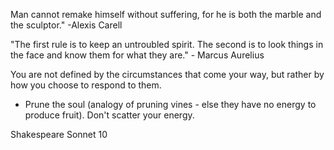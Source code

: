 Man cannot remake himself without suffering, for he is both the marble and the sculptor." -Alexis Carell

"The first rule is to keep an untroubled spirit. The second is to look things in the face and know them for what they are." - Marcus Aurelius

You are not defined by the circumstances that come your way, but rather by how you choose to respond to them.

- Prune the soul (analogy of pruning vines - else they have no energy to produce fruit). Don't scatter your energy.

Shakespeare Sonnet 10

